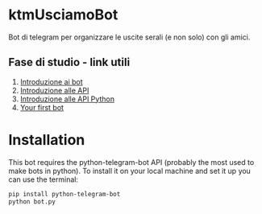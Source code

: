 # ktmUsciamoBot
Bot di telegram per organizzare le uscite serali (e non solo) con gli amici.

## Fase di studio - link utili
1. [Introduzione ai bot](https://core.telegram.org/bots)
2. [Introduzione alle API](https://core.telegram.org/bots/api)
3. [Introduzione alle API Python](https://github.com/python-telegram-bot/python-telegram-bot/wiki/Introduction-to-the-API)
4. [Your first bot](https://github.com/python-telegram-bot/python-telegram-bot/wiki/Extensions-%E2%80%93-Your-first-Bot)

# Installation
This bot requires the python-telegram-bot API (probably the most used to make bots in python).
To install it on your local machine and set it up you can use the terminal:
```bash
pip install python-telegram-bot
python bot.py
```
